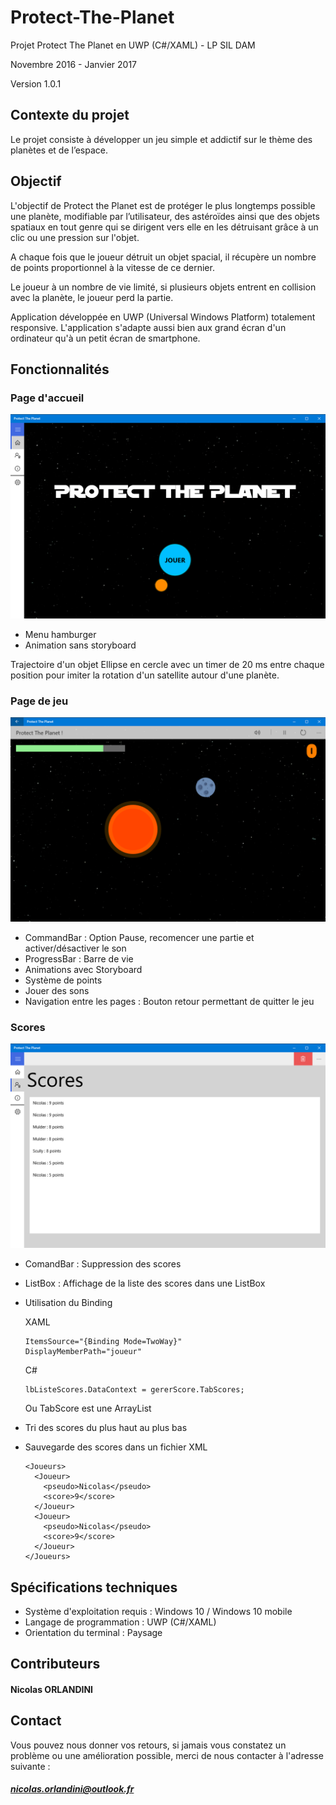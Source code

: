 # Protect-The-Planet

Projet Protect The Planet en UWP (C#/XAML) - LP SIL DAM

Novembre 2016 - Janvier 2017

Version 1.0.1

## Contexte du projet 

Le projet consiste à développer un jeu simple et addictif sur le thème des planètes et de l’espace.

## Objectif  

L'objectif de Protect the Planet est de protéger le plus longtemps possible une planète, modifiable par l’utilisateur, des astéroïdes ainsi que des objets spatiaux en tout genre qui se dirigent vers elle en les détruisant grâce à un clic ou une pression sur l'objet.

A chaque fois que le joueur détruit un objet spacial, il récupère un nombre de points proportionnel à la vitesse de ce dernier.

Le joueur à un nombre de vie limité, si plusieurs objets entrent en collision avec la planète, le joueur perd la partie.



Application développée en UWP (Universal Windows Platform) totalement responsive. L'application s'adapte aussi bien aux grand écran d'un ordinateur qu'à un petit écran de smartphone.


## Fonctionnalités

### Page d'accueil
  
  ![Page Accueil](/Images/Accueil.png "Page d'accueil du jeu")
  
  * Menu hamburger
  * Animation sans storyboard

Trajectoire d'un objet Ellipse en cercle avec un timer de 20 ms entre chaque position pour imiter la rotation d'un satellite autour d'une planète.

### Page de jeu

  ![Page Jeu](/Images/Jeu.png "Page contenant le jeu")
    
  * CommandBar : Option Pause, recomencer une partie et activer/désactiver le son
  * ProgressBar : Barre de vie
  * Animations avec Storyboard
  * Système de points
  * Jouer des sons
  * Navigation entre les pages : Bouton retour permettant de quitter le jeu
  
### Scores
  
  ![Page Scores](/Images/Scores.png  "Page des scores")
  
  * ComandBar : Suppression des scores
  * ListBox : Affichage de la liste des scores dans une ListBox
  * Utilisation du Binding
    
    XAML
    
    ```
    ItemsSource="{Binding Mode=TwoWay}" 
    DisplayMemberPath="joueur"
    ```
    C#
    
     ```
    lbListeScores.DataContext = gererScore.TabScores;
    ```
    Ou TabScore est une ArrayList
  
  * Tri des scores du plus haut au plus bas
  * Sauvegarde des scores dans un fichier XML
  
    ```
    <Joueurs> 
      <Joueur> 
        <pseudo>Nicolas</pseudo> 
        <score>9</score> 
      </Joueur> 
      <Joueur> 
        <pseudo>Nicolas</pseudo> 
        <score>9</score> 
      </Joueur> 
    </Joueurs>
    ```

## Spécifications techniques

* Système d'exploitation requis : Windows 10 / Windows 10 mobile
* Langage de programmation : UWP (C#/XAML)
* Orientation du terminal : Paysage

## Contributeurs

#### Nicolas ORLANDINI

## Contact

Vous pouvez nous donner vos retours, si jamais vous constatez un problème ou une amélioration possible, merci de nous contacter à l'adresse suivante :
##### nicolas.orlandini@outlook.fr
